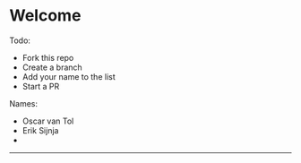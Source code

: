 # Welcome

Todo:
- Fork this repo
- Create a branch
- Add your name to the list 
- Start a PR

Names:
- Oscar van Tol
- Erik Sijnja
-

-----


